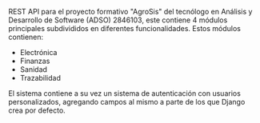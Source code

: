 REST API para el proyecto formativo "AgroSis" del tecnólogo en Análisis y Desarrollo de Software (ADSO) 2846103, este contiene 4 módulos principales subdivididos en diferentes funcionalidades.
Estos módulos contienen:
  - Electrónica
  - Finanzas
  - Sanidad
  - Trazabilidad

El sistema contiene a su vez un sistema de autenticación con usuarios personalizados, agregando campos al mismo a parte de los que Django crea por defecto.